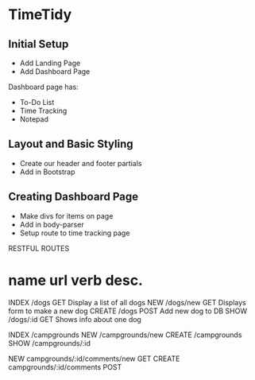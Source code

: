 # TimeTidy

## Initial Setup
* Add Landing Page
* Add Dashboard Page

Dashboard page has:
   * To-Do List
   * Time Tracking
   * Notepad

## Layout and Basic Styling
* Create our header and footer partials
* Add in Bootstrap

## Creating Dashboard Page
* Make divs for items on page
* Add in body-parser
* Setup route to time tracking page

<!--##Style the campgrounds page-->
<!--* Add a better header/title-->
<!--* Make campgrounds display in a grid-->

<!--##Style the Navbar and Form-->
<!--* Add a navbar to all templates-->
<!--* Style the new campground form-->

<!--##Add Mongoose-->
<!--* Install and configure Mongoose-->
<!--* Setup campground model-->
<!--* Use campground model inside of our routes-->

<!--##Show Page-->
<!--* Review the RESTful routes we've seen so far-->
<!--* Add description to our campground model-->
<!--* Show db.collection.drop()-->
<!--* Add a show route/template-->

<!--##Refactor Mongoose Code-->
<!--* Create a models directory-->
<!--* Use module.exports-->
<!--* Require everything correctly!-->

<!--##Add Seeds File-->
<!--* Add a seeds.js file-->
<!--* Run the seeds file every time the server starts-->

<!--##Add the Comment model!-->
<!--* Make our errors go away!-->
<!--* Display comments on campground show page-->

<!--##Comment New/Create-->
<!--* Discuss nested routes-->
<!--* Add the comment new and create routes-->
<!--* Add the new comment form-->

<!--##Style Show Page-->
<!--* Add sidebar to show page-->
<!--* Display comments nicely-->

<!--##Finish Styling Show Page-->
<!--* Add public directory-->
<!--* Add custom stylesheet-->

<!--##Auth Pt. 1 - Add User Model-->
<!--* Install all packages needed for auth-->
<!--* Define User model -->

<!--##Auth Pt. 2 - Register-->
<!--* Configure Passport-->
<!--* Add register routes-->
<!--* Add register template-->

<!--##Auth Pt. 3 - Login-->
<!--* Add login routes-->
<!--* Add login template-->

<!--##Auth Pt. 4 - Logout/Navbar-->
<!--* Add logout route-->
<!--* Prevent user from adding a comment if not signed in-->
<!--* Add links to navbar-->

<!--##Auth Pt. 5 - Show/Hide Links-->
<!--* Show/hide auth links in navbar -->

<!--##Refactor The Routes-->
<!--* Use Express router to reoragnize all routes-->

<!--##Users + Comments-->
<!--* Associate users and comments-->
<!--* Save author's name to a comment automatically-->

<!--##Users + Campgrounds-->
<!--* Prevent an unauthenticated user from creating a campground-->
<!--* Save username+id to newly created campground-->


<!--TODOS-->
<!--* Add "back" redirect to login-->
<!--* Add method-override-->
<!--* BOOTSTRAP NAV COLLPASE JS-->
<!--* Flash Messages-->
<!--* Refactor container div to header-->
<!--* Show/hide delete and update buttons-->
<!--* style login/register forms-->
<!--* Random Background Landing Page-->
<!--* Refactor middleware-->
<!--* change styling in show template - comment delete/update-->
<!--* UPATE/DELETE CAMPGROUND-->

<!--* BOOTSTRAP NAV COLLPASE JS-->
<!--* Flash Messages-->
<!--* Refactor container div to header-->
<!--* Show/hide delete and update buttons-->
<!--* style login/register forms-->
<!--* Random Background Landing Page-->
<!--* Refactor middleware-->
<!--* change styling in show template - comment delete/update-->
<!--* UPDATE/DELETE CAMPGROUND-->




RESTFUL ROUTES

name      url      verb    desc.
===============================================
INDEX   /dogs      GET   Display a list of all dogs
NEW     /dogs/new  GET   Displays form to make a new dog
CREATE  /dogs      POST  Add new dog to DB
SHOW    /dogs/:id  GET   Shows info about one dog

INDEX   /campgrounds
NEW     /campgrounds/new
CREATE  /campgrounds
SHOW    /campgrounds/:id

NEW     campgrounds/:id/comments/new    GET
CREATE  campgrounds/:id/comments      POST

